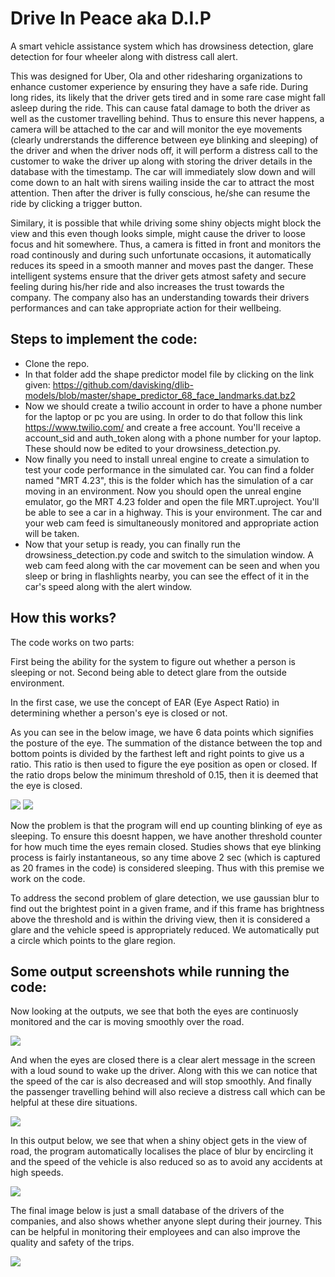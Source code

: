 # Drive In Peace aka D.I.P
A smart vehicle assistance system which has drowsiness detection, glare detection for four wheeler along with distress call alert.

This was designed for Uber, Ola and other ridesharing organizations to enhance customer experience by ensuring they have a safe ride.
During long rides, its likely that the driver gets tired and in some rare case might fall asleep during the ride. This can cause fatal damage to both the driver as well as the customer travelling behind. Thus to ensure this never happens, a camera will be attached to the car and will monitor the eye movements (clearly undrerstands the difference between eye blinking and sleeping) of the driver and when the driver nods off, it will perform a distress call to the customer to wake the driver up along with storing the driver details in the database with the timestamp. The car will immediately slow down and will come down to an halt with sirens wailing inside the car to attract the most attention. Then after the driver is fully conscious, he/she can resume the ride by clicking a trigger button.

Similary, it is possible that while driving some shiny objects might block the view and this even though looks simple, might cause the driver to loose focus and hit somewhere. Thus, a camera is fitted in front and monitors the road continously and during such unfortunate occasions, it automatically reduces its speed in a smooth manner and moves past the danger. These intelligent systems ensure that the driver gets atmost safety and secure feeling during his/her ride and also increases the trust towards the company. The company also has an understanding towards their drivers performances and can take appropriate action for their wellbeing.

## Steps to implement the code:
- Clone the repo.
- In that folder add the shape predictor model file by clicking on the link given: https://github.com/davisking/dlib-models/blob/master/shape_predictor_68_face_landmarks.dat.bz2
- Now we should create a twilio account in order to have a phone number for the laptop or pc you are using. In order to do that follow this link https://www.twilio.com/ and create a free account. You'll receive a account_sid and auth_token along with a phone number for your laptop. These should now be edited to your drowsiness_detection.py.
- Now finally you need to install unreal engine to create a simulation to test your code performance in the simulated car. You can find a folder named "MRT 4.23", this is the folder which has the simulation of a car moving in an environment. Now you should open the unreal engine emulator, go the MRT 4.23 folder and open the file MRT.uproject. You'll be able to see a car in a highway. This is your environment. The car and your web cam feed is simultaneously monitored and appropriate action will be taken.
- Now that your setup is ready, you can finally run the drowsiness_detection.py code and switch to the simulation window. A web cam feed along with the car movement can be seen and when you sleep or bring in flashlights nearby, you can see the effect of it in the car's speed along with the alert window.

## How this works?
The code works on two parts:

First being the ability for the system to figure out whether a person is sleeping or not. Second being able to detect glare from the outside environment.

In the first case, we use the concept of EAR (Eye Aspect Ratio) in determining whether a person's eye is closed or not.

As you can see in the below image, we have 6 data points which signifies the posture of the eye. The summation of the distance between the top and bottom points is divided by the farthest left and right points to give us a ratio. This ratio is then used to figure the eye position as open or closed. If the ratio drops below the minimum threshold of 0.15, then it is deemed that the eye is closed.

<img src="https://user-images.githubusercontent.com/41820878/104048983-2642e180-520a-11eb-820e-48c4527f787c.png">

<img src="https://user-images.githubusercontent.com/41820878/104019598-d6502480-51e1-11eb-8ff4-ac13b8b4fb84.png">

Now the problem is that the program will end up counting blinking of eye as sleeping. To ensure this doesnt happen, we have another threshold counter for how much time the eyes remain closed. Studies shows that eye blinking process is fairly instantaneous, so any time above 2 sec (which is captured as 20 frames in the code) is considered sleeping. Thus with this premise we work on the code.

To address the second problem of glare detection, we use gaussian blur to find out the brightest point in a given frame, and if this frame has brightness above the threshold and is within the driving view, then it is considered a glare and the vehicle speed is appropriately reduced. We automatically put a circle which points to the glare region.

## Some output screenshots while running the code:
Now looking at the outputs, we see that both the eyes are continuosly monitored and the car is moving smoothly over the road.

<img src="https://user-images.githubusercontent.com/41820878/104029372-ea028780-51ef-11eb-975e-7e7d8b93e447.png">

And when the eyes are closed there is a clear alert message in the screen with a loud sound to wake up the driver. Along with this we can notice that the speed of the car is also decreased and will stop smoothly. And finally the passenger travelling behind will also recieve a distress call which can be helpful at these dire situations.

<img src="https://user-images.githubusercontent.com/41820878/104029732-5a110d80-51f0-11eb-8bed-91d895456ed9.png">

In this output below, we see that when a shiny object gets in the view of road, the program automatically localises the place of blur by encircling it and the speed of the vehicle is also reduced so as to avoid any accidents at high speeds.

<img src="https://user-images.githubusercontent.com/41820878/104029690-4b2a5b00-51f0-11eb-810a-edc9b15435d8.png">

The final image below is just a small database of the drivers of the companies, and also shows whether anyone slept during their journey. This can be helpful in monitoring their employees and can also improve the quality and safety of the trips.

<img src="https://user-images.githubusercontent.com/41820878/104029791-6dbc7400-51f0-11eb-8736-5c54e9157bd8.png">
